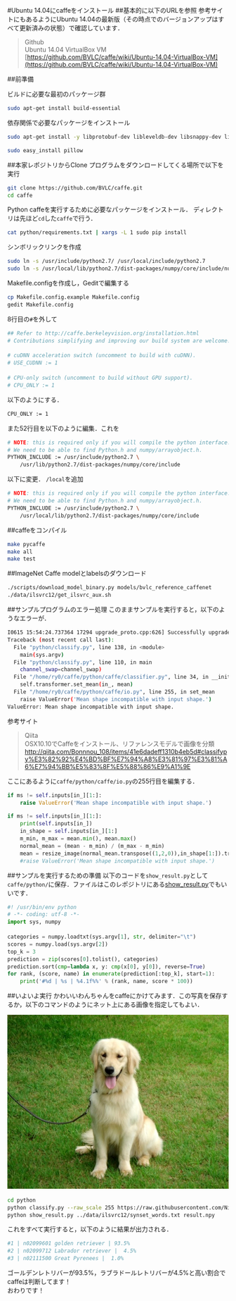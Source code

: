 #Ubuntu 14.04にcaffeをインストール
##基本的に以下のURLを参照
参考サイトにもあるようにUbuntu 14.04の最新版（その時点でのバージョンアップはすべて更新済みの状態）で確認しています．

>Github  
>Ubuntu 14.04 VirtualBox VM  
>[https://github.com/BVLC/caffe/wiki/Ubuntu-14.04-VirtualBox-VM](https://github.com/BVLC/caffe/wiki/Ubuntu-14.04-VirtualBox-VM)

##前準備

ビルドに必要な最初のパッケージ群

```bash
sudo apt-get install build-essential
```

依存関係で必要なパッケージをインストール

```bash
sudo apt-get install -y libprotobuf-dev libleveldb-dev libsnappy-dev libopencv-dev libboost-all-dev libhdf5-serial-dev protobuf-compiler gfortran libjpeg62 libfreeimage-dev libatlas-base-dev git python-dev python-pip libgoogle-glog-dev libbz2-dev libxml2-dev libxslt-dev libffi-dev libssl-dev libgflags-dev liblmdb-dev python-yaml
```

```bash
sudo easy_install pillow
```

##本家レポジトリからClone
プログラムをダウンロードしてくる場所で以下を実行

```bash
git clone https://github.com/BVLC/caffe.git
cd caffe
```

Python caffeを実行するために必要なパッケージをインストール．
ディレクトリは先ほど`cd`した`caffe`で行う．

```bash
cat python/requirements.txt | xargs -L 1 sudo pip install
```

シンボリックリンクを作成

```bash
sudo ln -s /usr/include/python2.7/ /usr/local/include/python2.7
sudo ln -s /usr/local/lib/python2.7/dist-packages/numpy/core/include/numpy/ /usr/local/include/python2.7/numpy
```

Makefile.configを作成し，Geditで編集する

```bash
cp Makefile.config.example Makefile.config
gedit Makefile.config
```

8行目の`#`を外して

```bash
## Refer to http://caffe.berkeleyvision.org/installation.html
# Contributions simplifying and improving our build system are welcome!

# cuDNN acceleration switch (uncomment to build with cuDNN).
# USE_CUDNN := 1

# CPU-only switch (uncomment to build without GPU support).
# CPU_ONLY := 1
```

以下のようにする．

```bash
CPU_ONLY := 1
```

また52行目を以下のように編集．これを

```bash
# NOTE: this is required only if you will compile the python interface.
# We need to be able to find Python.h and numpy/arrayobject.h.
PYTHON_INCLUDE := /usr/include/python2.7 \
    /usr/lib/python2.7/dist-packages/numpy/core/include
```

以下に変更． `/local`を追加

```bash
# NOTE: this is required only if you will compile the python interface.
# We need to be able to find Python.h and numpy/arrayobject.h.
PYTHON_INCLUDE := /usr/include/python2.7 \
    /usr/local/lib/python2.7/dist-packages/numpy/core/include
```

##caffeをコンパイル

```bash
make pycaffe
make all
make test
```

##ImageNet Caffe modelとlabelsのダウンロード

```bash
./scripts/download_model_binary.py models/bvlc_reference_caffenet
./data/ilsvrc12/get_ilsvrc_aux.sh
```

##サンプルプログラムのエラー処理
このままサンプルを実行すると，以下のようなエラーが．

```bash
I0615 15:54:24.737364 17294 upgrade_proto.cpp:626] Successfully upgraded file specified using deprecated V1LayerParameter
Traceback (most recent call last):
  File "python/classify.py", line 138, in <module>
    main(sys.argv)
  File "python/classify.py", line 110, in main
    channel_swap=channel_swap)
  File "/home/ry0/caffe/python/caffe/classifier.py", line 34, in __init__
    self.transformer.set_mean(in_, mean)
  File "/home/ry0/caffe/python/caffe/io.py", line 255, in set_mean
    raise ValueError('Mean shape incompatible with input shape.')
ValueError: Mean shape incompatible with input shape.
```

参考サイト
> Qiita  
>OSX10.10でCaffeをインストール、リファレンスモデルで画像を分類  
>http://qiita.com/Bonnnou_108/items/41e6dadeff1310b4eb5d#classifypy%E3%82%92%E4%BD%BF%E7%94%A8%E3%81%97%E3%81%A6%E7%94%BB%E5%83%8F%E5%88%86%E9%A1%9E


ここにあるように`caffe/python/caffe/io.py`の255行目を編集する．

```python
if ms != self.inputs[in_][1:]:
    raise ValueError('Mean shape incompatible with input shape.')
```

```python
if ms != self.inputs[in_][1:]:
    print(self.inputs[in_])
    in_shape = self.inputs[in_][1:]
    m_min, m_max = mean.min(), mean.max()
    normal_mean = (mean - m_min) / (m_max - m_min)
    mean = resize_image(normal_mean.transpose((1,2,0)),in_shape[1:]).transpose((2,0,1)) * (m_max - m_min) + m_min
    #raise ValueError('Mean shape incompatible with input shape.')
```

##サンプルを実行するための準備
以下のコードを`show_result.py`として`caffe/python/`に保存．ファイルはこのレポジトリにある[show_result.py](https://github.com/Nishida-Lab/lec_caffe/blob/master/show_result.py)でもいいです．

```python
#! /usr/bin/env python
# -*- coding: utf-8 -*-
import sys, numpy

categories = numpy.loadtxt(sys.argv[1], str, delimiter="\t")
scores = numpy.load(sys.argv[2])
top_k = 3
prediction = zip(scores[0].tolist(), categories)
prediction.sort(cmp=lambda x, y: cmp(x[0], y[0]), reverse=True)
for rank, (score, name) in enumerate(prediction[:top_k], start=1):
    print('#%d | %s | %4.1f%%' % (rank, name, score * 100))
```

##いよいよ実行
かわいいわんちゃんをcaffeにかけてみます．この写真を保存するか，以下のコマンドのようにネット上にある画像を指定してもよい．

![golden.jpg](golden.jpg)  


```bash
cd python
python classify.py --raw_scale 255 https://raw.githubusercontent.com/Nishida-Lab/lec_caffe/master/golden.jpg ./result.npy
python show_result.py ../data/ilsvrc12/synset_words.txt result.npy
```

これをすべて実行すると，以下のように結果が出力される．

```bash
#1 | n02099601 golden retriever | 93.5%
#2 | n02099712 Labrador retriever |  4.5%
#3 | n02111500 Great Pyrenees |  1.0%
```

ゴールデンレトリバーが93.5%，ラブラドールレトリバーが4.5%と高い割合でcaffeは判断してます！  
おわりです！